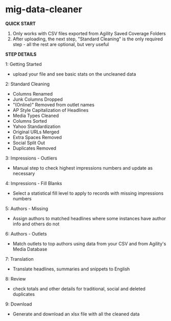 # mig-data-cleaner

**QUICK START**

1. Only works with CSV files exported from Agility Saved Coverage Folders
2. After uploading, the next step, "Standard Cleaning" is the only required step - all the rest are optional, but very useful



**STEP DETAILS**

1: Getting Started
  - upload your file and see basic stats on the uncleaned data

2: Standard Cleaning
  - Columns Renamed
  - Junk Columns Dropped
  - "(Online)" Removed from outlet names
  - AP Style Capitalization of Headlines
  - Media Types Cleaned
  - Columns Sorted
  - Yahoo Standardization
  - Original URLs Merged
  - Extra Spaces Removed
  - Social Split Out
  - Duplicates Removed

3: Impressions - Outliers
  - Manual step to check highest impressions numbers and update as necessary

4: Impressions - Fill Blanks
  - Select a statistical fill level to apply to records with missing impressions numbers


5: Authors - Missing
  - Assign authors to matched headlines where some instances have author info and others do not  

6: Authors - Outlets
  - Match outlets to top authors using data from your CSV and from Agility's Media Database

7: Translation
  - Translate headlines, summaries and snippets to English

8: Review
  - check totals and other details for traditional, social and deleted duplicates

9: Download
  - Generate and download an xlsx file with all the cleaned data
